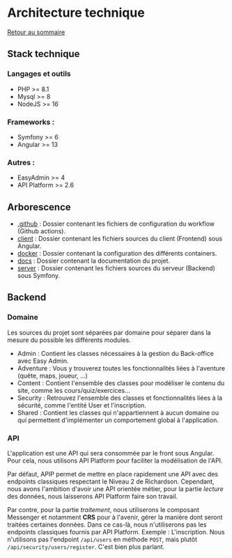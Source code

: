 # Architecture technique

[Retour au sommaire](index.md)

## Stack technique
### Langages et outils
- PHP >= 8.1
- Mysql >= 8
- NodeJS >= 16

### Frameworks :
- Symfony >= 6
- Angular >= 13

### Autres :
- EasyAdmin >= 4
- API Platform >= 2.6

## Arborescence
* [.github](../.github) : Dossier contenant les fichiers de configuration du workflow (Github actions).
* [client](../client) : Dossier contenant les fichiers sources du client (Frontend) sous Angular.
* [docker](../docker) : Dossier contenant la configuration des différents containers.
* [docs](../docs) : Dossier contenant la documentation du projet.
* [server](../server) : Dossier contenant les fichiers sources du serveur (Backend) sous Symfony.

## Backend

### Domaine
Les sources du projet sont séparées par domaine pour séparer dans la mesure du possible les différents modules.

* Admin : Contient les classes nécessaires à la gestion du Back-office avec Easy Admin.
* Adventure : Vous y trouverez toutes les fonctionnalités liées à l'aventure (quête, maps, joueur, ...)
* Content : Contient l'ensemble des classes pour modéliser le contenu du site, comme les cours/quiz/exercices...
* Security : Retrouvez l'ensemble des classes et fonctionnalités liées à la sécurité, comme l'entité User et l'inscription.
* Shared : Contient les classes qui n'appartiennent à aucun domaine ou qui permettent d'implémenter un comportement global à l'application.

### API
L'application est une API qui sera consommée par le front sous Angular. Pour cela, nous utilisons API Platform pour faciliter la modélisation de l'API.

Par défaut, APIP permet de mettre en place rapidement une API avec des endpoints classiques respectant le Niveau 2 de Richardson.
Cependant, nous avons l'ambition d'avoir une API orientée métier, pour la partie *lecture* des données, nous laisserons API Platform faire son travail.

Par contre, pour la partie *traitement*, nous utiliserons le composant Messenger et notamment **CRS** pour à l'avenir, gérer la manière dont seront traitées certaines données.
Dans ce cas-là, nous n'utiliserons pas les endpoints classiques fournis par API Platform.
Exemple : L'inscription.
Nous n'utilisons pas l'endpoint `/api/users` en méthode `POST`, mais plutôt `/api/security/users/register`. C'est bien plus parlant.
